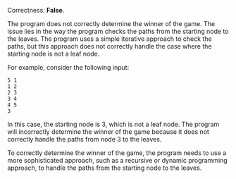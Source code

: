 Correctness: **False**.

The program does not correctly determine the winner of the game. The issue lies in the way the program checks the paths from the starting node to the leaves. The program uses a simple iterative approach to check the paths, but this approach does not correctly handle the case where the starting node is not a leaf node.

For example, consider the following input:

```
5 1
1 2
2 3
3 4
4 5
3
```

In this case, the starting node is 3, which is not a leaf node. The program will incorrectly determine the winner of the game because it does not correctly handle the paths from node 3 to the leaves.

To correctly determine the winner of the game, the program needs to use a more sophisticated approach, such as a recursive or dynamic programming approach, to handle the paths from the starting node to the leaves.